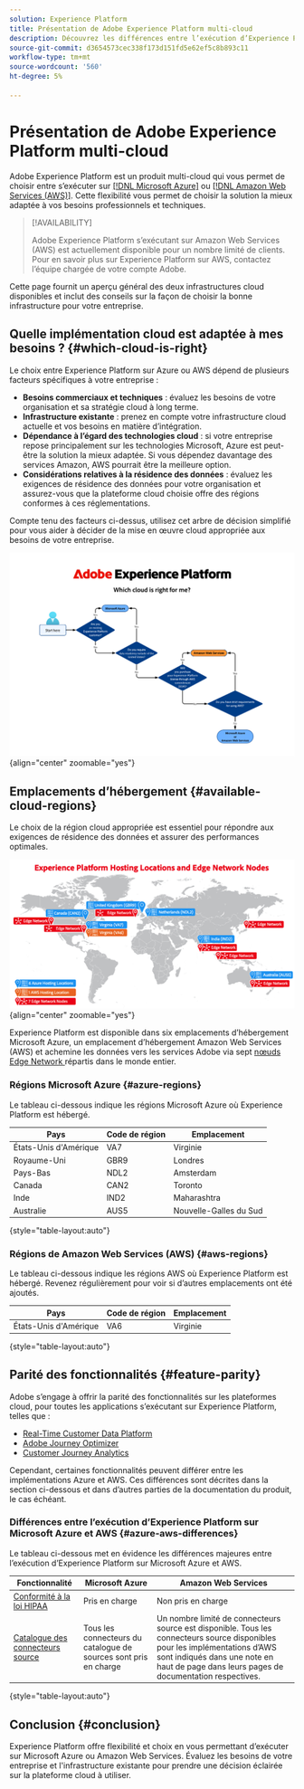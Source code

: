 ```yaml
---
solution: Experience Platform
title: Présentation de Adobe Experience Platform multi-cloud
description: Découvrez les différences entre l’exécution d’Experience Platform sur Microsoft Azure et Amazon Web Services.
source-git-commit: d3654573cec338f173d151fd5e62ef5c8b893c11
workflow-type: tm+mt
source-wordcount: '560'
ht-degree: 5%

---
```



# Présentation de Adobe Experience Platform multi-cloud

Adobe Experience Platform est un produit multi-cloud qui vous permet de choisir entre s’exécuter sur [[!DNL Microsoft Azure]](https://azure.microsoft.com/en-us) ou [[!DNL Amazon Web Services (AWS)]](https://aws.amazon.com/). Cette flexibilité vous permet de choisir la solution la mieux adaptée à vos besoins professionnels et techniques.

>[!AVAILABILITY]
>
>Adobe Experience Platform s’exécutant sur Amazon Web Services (AWS) est actuellement disponible pour un nombre limité de clients. Pour en savoir plus sur Experience Platform sur AWS, contactez l’équipe chargée de votre compte Adobe.

Cette page fournit un aperçu général des deux infrastructures cloud disponibles et inclut des conseils sur la façon de choisir la bonne infrastructure pour votre entreprise.

## Quelle implémentation cloud est adaptée à mes besoins ? {#which-cloud-is-right}

Le choix entre Experience Platform sur Azure ou AWS dépend de plusieurs facteurs spécifiques à votre entreprise :

* **Besoins commerciaux et techniques** : évaluez les besoins de votre organisation et sa stratégie cloud à long terme.
* **Infrastructure existante** : prenez en compte votre infrastructure cloud actuelle et vos besoins en matière d’intégration.
* **Dépendance à l’égard des technologies cloud** : si votre entreprise repose principalement sur les technologies Microsoft, Azure est peut-être la solution la mieux adaptée. Si vous dépendez davantage des services Amazon, AWS pourrait être la meilleure option.
* **Considérations relatives à la résidence des données** : évaluez les exigences de résidence des données pour votre organisation et assurez-vous que la plateforme cloud choisie offre des régions conformes à ces réglementations.

Compte tenu des facteurs ci-dessus, utilisez cet arbre de décision simplifié pour vous aider à décider de la mise en œuvre cloud appropriée aux besoins de votre entreprise.

![Image montrant la répartition géographique des sites d’hébergement.](assets/multi-cloud/diagram-cloud.png){align="center" zoomable="yes"}

## Emplacements d’hébergement {#available-cloud-regions}

Le choix de la région cloud appropriée est essentiel pour répondre aux exigences de résidence des données et assurer des performances optimales.

![Image montrant la répartition géographique des sites d’hébergement.](assets/multi-cloud/hosting-locations-map.png){align="center" zoomable="yes"}

Experience Platform est disponible dans six emplacements d’hébergement Microsoft Azure, un emplacement d’hébergement Amazon Web Services (AWS) et achemine les données vers les services Adobe via sept [nœuds Edge Network ](../collection/home.md#edge) répartis dans le monde entier.

### Régions Microsoft Azure {#azure-regions}

Le tableau ci-dessous indique les régions Microsoft Azure où Experience Platform est hébergé.

| Pays | Code de région | Emplacement |
|---------|-------------|----------|
| États-Unis d&#39;Amérique | VA7 | Virginie |
| Royaume-Uni | GBR9 | Londres |
| Pays-Bas | NDL2 | Amsterdam |
| Canada | CAN2 | Toronto |
| Inde | IND2 | Maharashtra |
| Australie | AUS5 | Nouvelle-Galles du Sud |

{style="table-layout:auto"}

### Régions de Amazon Web Services (AWS) {#aws-regions}

Le tableau ci-dessous indique les régions AWS où Experience Platform est hébergé. Revenez régulièrement pour voir si d’autres emplacements ont été ajoutés.

| Pays | Code de région | Emplacement |
|---------|-------------|----------|
| États-Unis d&#39;Amérique | VA6 | Virginie |

{style="table-layout:auto"}

## Parité des fonctionnalités {#feature-parity}

Adobe s’engage à offrir la parité des fonctionnalités sur les plateformes cloud, pour toutes les applications s’exécutant sur Experience Platform, telles que :

* [Real-Time Customer Data Platform](../rtcdp/home.md)
* [Adobe Journey Optimizer](https://experienceleague.adobe.com/fr/docs/journey-optimizer/using/ajo-home)
* [Customer Journey Analytics](https://experienceleague.adobe.com/fr/docs/analytics-platform/using/cja-landing)

Cependant, certaines fonctionnalités peuvent différer entre les implémentations Azure et AWS. Ces différences sont décrites dans la section ci-dessous et dans d’autres parties de la documentation du produit, le cas échéant.

### Différences entre l’exécution d’Experience Platform sur Microsoft Azure et AWS {#azure-aws-differences}

Le tableau ci-dessous met en évidence les différences majeures entre l’exécution d’Experience Platform sur Microsoft Azure et AWS.

| Fonctionnalité | Microsoft Azure | Amazon Web Services |
| --- | --- | --- |
| [Conformité à la loi HIPAA](https://www.adobe.com/trust/compliance/hipaa-ready.html) | Pris en charge | Non pris en charge |
| [Catalogue des connecteurs source](/help/sources/home.md) | Tous les connecteurs du catalogue de sources sont pris en charge | Un nombre limité de connecteurs source est disponible. Tous les connecteurs source disponibles pour les implémentations d’AWS sont indiqués dans une note en haut de page dans leurs pages de documentation respectives. |

{style="table-layout:auto"}

<!-- To be determined if we need to add this part about the AI Assistant 

| [Experience Platform AI Assistant](/help/ai-assistant/home.md) | Supported | Not supported |

-->

## Conclusion {#conclusion}

Experience Platform offre flexibilité et choix en vous permettant d’exécuter sur Microsoft Azure ou Amazon Web Services. Évaluez les besoins de votre entreprise et l&#39;infrastructure existante pour prendre une décision éclairée sur la plateforme cloud à utiliser.
